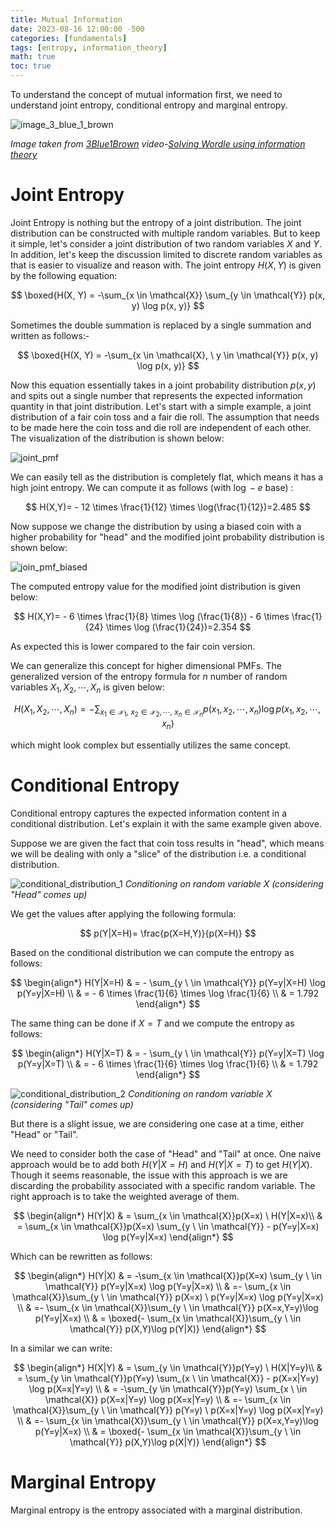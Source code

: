 ```yaml
---
title: Mutual Information
date: 2023-08-16 12:00:00 -500
categories: [fundamentals]
tags: [entropy, information_theory]
math: true
toc: true
---
```


To understand the concept of mutual information first, we need to understand joint entropy, conditional entropy and marginal entropy.

![image_3_blue_1_brown](https://i.ibb.co/vwVcyC8/chrome-b-WRWGz5-VBh.png)

 *Image taken from [3Blue1Brown](https://www.youtube.com/@3blue1brown) video-[Solving Wordle using information theory](https://youtu.be/v68zYyaEmEA?t=708)*



# Joint Entropy

Joint Entropy is nothing but the entropy of a joint distribution. The joint distribution can be constructed with multiple random variables. But to keep it simple, let's consider a joint distribution of two random variables $X$ and $Y$. In addition, let's keep the discussion limited to discrete random variables as that is easier to visualize and reason with. The joint entropy $H(X,Y)$ is given by the following equation:

$$
\boxed{H(X, Y) = -\sum_{x \in \mathcal{X}} \sum_{y \in \mathcal{Y}} p(x, y) \log p(x, y)}
$$

Sometimes the double summation is replaced by a single summation and written as follows:-

$$
\boxed{H(X, Y) = -\sum_{x \in \mathcal{X}, \ y \in \mathcal{Y}} p(x, y) \log p(x, y)}
$$

Now this equation essentially takes in a joint probability distribution $p(x,y)$ and spits out a single number that represents the expected information quantity in that joint distribution. Let's start with a simple example, a joint distribution of a fair coin toss and a fair die roll. The assumption that needs to be made here the coin toss and die roll are independent of each other. The visualization of the distribution is shown below:

![joint_pmf](https://i.ibb.co/C5ZV4Mf/chrome-a-MM4-Ni3hk-N.png)


We can easily tell as the distribution is completely flat, which means it has a high joint entropy. We can compute it as follows (with $\log-e$ base) :

$$
 H(X,Y)= - 12 \times \frac{1}{12} \times \log(\frac{1}{12})=2.485
$$

Now suppose we change the distribution by using a biased coin with a higher probability for "head" and the modified joint probability distribution is shown below:


![join_pmf_biased](https://i.ibb.co/s2NMBjb/chrome-w3i-JVqr-OA7.png)




The computed entropy value for the modified joint distribution is given below:

$$
 H(X,Y)= - 6 \times \frac{1}{8} \times \log (\frac{1}{8})  - 6 \times \frac{1}{24} \times \log (\frac{1}{24})=2.354
$$

As expected this is lower compared to the fair coin version.

We can generalize this concept for higher dimensional PMFs. The generalized version of the entropy formula for $n$ number of random variables $X_{1}, X_{2}, \cdots ,X_{n}$ is given below:

$$
H(X_1, X_{2}, \cdots, X_n ) = -\sum_{x_1 \in \mathcal{X}_1, \ x_2 \in \mathcal{X}_2, \cdots, \  x_n \in \mathcal{X}_n} p(x_1, x_2,\cdots, x_n) \log p(x_1, x_2, \cdots, x_n)
$$

which might look complex but essentially utilizes the same concept.

# Conditional Entropy

Conditional entropy captures the expected information content in a conditional distribution. Let's explain it with the same example given above.

Suppose we are given the fact that coin toss results in "head", which means we will be dealing with only a "slice" of the distribution i.e. a conditional distribution.

![conditional_distribution_1](https://i.ibb.co/Rj5Bjw1/chrome-Ch-MTVFVw-Ap.png)
*Conditioning on random variable X (considering "Head" comes up)*

We get the values after applying the following formula: 

$$
p(Y|X=H)= \frac{p(X=H,Y)}{p(X=H)}
$$


Based on the conditional distribution we can compute the entropy as follows:

$$
\begin{align*}
H(Y|X=H) & = - \sum_{y \ \in \mathcal{Y}} p(Y=y|X=H) \log p(Y=y|X=H) \\
         & = - 6 \times \frac{1}{6} \times \log \frac{1}{6} \\
         & = 1.792
\end{align*}
$$



The same thing can be done if $X=T$ and we compute the entropy as follows:


$$
\begin{align*}
H(Y|X=T) & = - \sum_{y \ \in \mathcal{Y}} p(Y=y|X=T) \log p(Y=y|X=T) \\
         & = - 6 \times \frac{1}{6} \times \log \frac{1}{6} \\
         & = 1.792
\end{align*}
$$



![conditional_distribution_2](https://i.ibb.co/QM03Z11/chrome-SLTu2-PFOv8.png)
*Conditioning on random variable X (considering "Tail" comes up)*

But there is a slight issue, we are considering one case at a time, either "Head" or "Tail".

We need to consider both the case of "Head" and "Tail" at once. One naive approach would be to add both $H(Y|X=H)$ and $H(Y|X=T)$ to get $H(Y|X)$.
Though it seems reasonable, the issue with this approach is we are discarding the probability associated with a specific random variable. The right approach is to take the weighted average of them. 


$$
\begin{align*}
  H(Y|X) & = \sum_{x \in \mathcal{X}}p(X=x) \ H(Y|X=x)\\
         & = \sum_{x \in \mathcal{X}}p(X=x) \sum_{y \ \in \mathcal{Y}} - p(Y=y|X=x) \log p(Y=y|X=x)
 \end{align*} 
$$

Which can be rewritten as follows:

$$
\begin{align*}
 H(Y|X) & = -\sum_{x \in \mathcal{X}}p(X=x) \sum_{y \ \in \mathcal{Y}}  p(Y=y|X=x) \log p(Y=y|X=x) \\
        & =- \sum_{x \in \mathcal{X}}\sum_{y \ \in \mathcal{Y}} p(X=x) \ p(Y=y|X=x) \log p(Y=y|X=x) \\
        & =-  \sum_{x \in \mathcal{X}}\sum_{y \ \in \mathcal{Y}} p(X=x,Y=y)\log p(Y=y|X=x) \\
        & = \boxed{- \sum_{x \in \mathcal{X}}\sum_{y \ \in \mathcal{Y}} p(X,Y)\log p(Y|X)} 
\end{align*}
$$



In a similar we can write: 



$$
\begin{align*}
  H(X|Y) & = \sum_{y \in \mathcal{Y}}p(Y=y) \ H(X|Y=y)\\
         & = \sum_{y \in \mathcal{Y}}p(Y=y) \sum_{x \ \in \mathcal{X}} - p(X=x|Y=y) \log p(X=x|Y=y) \\
         & = -\sum_{y \in \mathcal{Y}}p(Y=y) \sum_{x \ \in \mathcal{X}}  p(X=x|Y=y) \log p(X=x|Y=y) \\
         & =- \sum_{x \in \mathcal{X}}\sum_{y \ \in \mathcal{Y}} p(Y=y) \ p(X=x|Y=y) \log p(X=x|Y=y) \\
         & =-  \sum_{x \in \mathcal{X}}\sum_{y \ \in \mathcal{Y}} p(X=x,Y=y)\log p(Y=y|X=x) \\
         & = \boxed{- \sum_{x \in \mathcal{X}}\sum_{y \ \in \mathcal{Y}} p(X,Y)\log p(X|Y)} 
 \end{align*} 
$$


# Marginal Entropy

Marginal entropy is the entropy associated with a marginal distribution.
